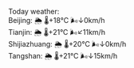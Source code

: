 Today weather:  
Beijing: 🌦 🌡️+18°C 🌬️↓0km/h  
Tianjin: 🌦 🌡️+21°C 🌬️↙11km/h  
Shijiazhuang: 🌦 🌡️+20°C 🌬️↓0km/h  
Tangshan: 🌦 🌡️+21°C 🌬️↓15km/h  
